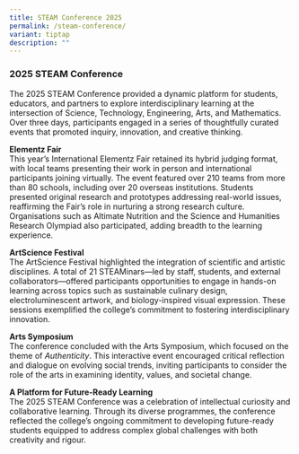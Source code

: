 ```yaml
---
title: STEAM Conference 2025
permalink: /steam-conference/
variant: tiptap
description: ""
---
```

<h3><strong>2025 STEAM Conference</strong></h3>
<p>The 2025 STEAM Conference provided a dynamic platform for students, educators,
and partners to explore interdisciplinary learning at the intersection
of Science, Technology, Engineering, Arts, and Mathematics. Over three
days, participants engaged in a series of thoughtfully curated events that
promoted inquiry, innovation, and creative thinking.</p>
<p><strong>Elementz Fair</strong>
<br>This year’s International Elementz Fair retained its hybrid judging format,
with local teams presenting their work in person and international participants
joining virtually. The event featured over 210 teams from more than 80
schools, including over 20 overseas institutions. Students presented original
research and prototypes addressing real-world issues, reaffirming the Fair’s
role in nurturing a strong research culture. Organisations such as Altimate
Nutrition and the Science and Humanities Research Olympiad also participated,
adding breadth to the learning experience.</p>
<p><strong>ArtScience Festival</strong>
<br>The ArtScience Festival highlighted the integration of scientific and
artistic disciplines. A total of 21 STEAMinars—led by staff, students,
and external collaborators—offered participants opportunities to engage
in hands-on learning across topics such as sustainable culinary design,
electroluminescent artwork, and biology-inspired visual expression. These
sessions exemplified the college’s commitment to fostering interdisciplinary
innovation.</p>
<p><strong>Arts Symposium</strong>
<br>The conference concluded with the Arts Symposium, which focused on the
theme of <em>Authenticity</em>. This interactive event encouraged critical
reflection and dialogue on evolving social trends, inviting participants
to consider the role of the arts in examining identity, values, and societal
change.</p>
<p><strong>A Platform for Future-Ready Learning</strong>
<br>The 2025 STEAM Conference was a celebration of intellectual curiosity
and collaborative learning. Through its diverse programmes, the conference
reflected the college’s ongoing commitment to developing future-ready students
equipped to address complex global challenges with both creativity and
rigour.</p>